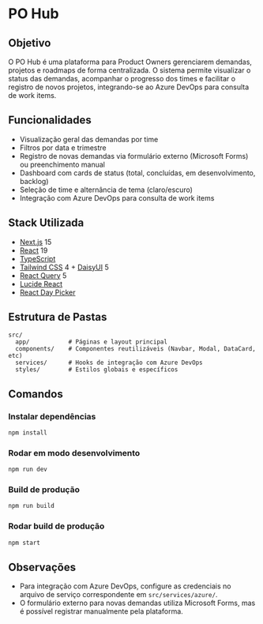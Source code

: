 # PO Hub

## Objetivo
O PO Hub é uma plataforma para Product Owners gerenciarem demandas, projetos e roadmaps de forma centralizada. O sistema permite visualizar o status das demandas, acompanhar o progresso dos times e facilitar o registro de novos projetos, integrando-se ao Azure DevOps para consulta de work items.

## Funcionalidades
- Visualização geral das demandas por time
- Filtros por data e trimestre
- Registro de novas demandas via formulário externo (Microsoft Forms) ou preenchimento manual
- Dashboard com cards de status (total, concluídas, em desenvolvimento, backlog)
- Seleção de time e alternância de tema (claro/escuro)
- Integração com Azure DevOps para consulta de work items

## Stack Utilizada
- [Next.js](https://nextjs.org/) 15
- [React](https://react.dev/) 19
- [TypeScript](https://www.typescriptlang.org/)
- [Tailwind CSS](https://tailwindcss.com/) 4 + [DaisyUI](https://daisyui.com/) 5
- [React Query](https://tanstack.com/query/latest) 5
- [Lucide React](https://lucide.dev/)
- [React Day Picker](https://react-day-picker.js.org/)

## Estrutura de Pastas
```
src/
  app/           # Páginas e layout principal
  components/    # Componentes reutilizáveis (Navbar, Modal, DataCard, etc)
  services/      # Hooks de integração com Azure DevOps
  styles/        # Estilos globais e específicos
```

## Comandos

### Instalar dependências
```bash
npm install
```

### Rodar em modo desenvolvimento
```bash
npm run dev
```

### Build de produção
```bash
npm run build
```

### Rodar build de produção
```bash
npm start
```

## Observações
- Para integração com Azure DevOps, configure as credenciais no arquivo de serviço correspondente em `src/services/azure/`.
- O formulário externo para novas demandas utiliza Microsoft Forms, mas é possível registrar manualmente pela plataforma.
